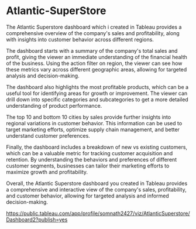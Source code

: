 # Atlantic-SuperStore
The Atlantic Superstore dashboard which i created in Tableau provides a comprehensive overview of the company's sales and profitability, along with insights into customer behavior across different regions.

The dashboard starts with a summary of the company's total sales and profit, giving the viewer an immediate understanding of the financial health of the business. Using the action filter on region, the viewer can see how these metrics vary across different geographic areas, allowing for targeted analysis and decision-making.

The dashboard also highlights the most profitable products, which can be a useful tool for identifying areas for growth or improvement. The viewer can drill down into specific categories and subcategories to get a more detailed understanding of product performance.

The top 10 and bottom 10 cities by sales provide further insights into regional variations in customer behavior. This information can be used to target marketing efforts, optimize supply chain management, and better understand customer preferences.

Finally, the dashboard includes a breakdown of new vs existing customers, which can be a valuable metric for tracking customer acquisition and retention. By understanding the behaviors and preferences of different customer segments, businesses can tailor their marketing efforts to maximize growth and profitability.

Overall, the Atlantic Superstore dashboard you created in Tableau provides a comprehensive and interactive view of the company's sales, profitability, and customer behavior, allowing for targeted analysis and informed decision-making.

https://public.tableau.com/app/profile/somnath2427/viz/AtlanticSuperstore/Dashboard2?publish=yes
